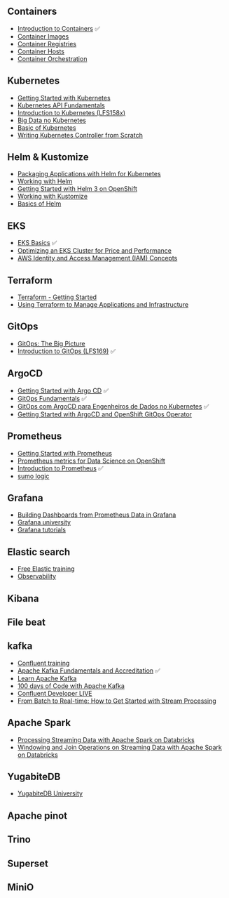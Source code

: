 ## Containers

- [Introduction to Containers](https://developers.redhat.com/courses/subsystems/intro) ✅
- [Container Images](https://developers.redhat.com/courses/subsystems/management)
- [Container Registries](https://developers.redhat.com/courses/subsystems/registries)
- [Container Hosts](https://developers.redhat.com/courses/subsystems/hosts)
- [Container Orchestration](https://developers.redhat.com/courses/subsystems/orchestration)

## Kubernetes

- [Getting Started with Kubernetes](https://app.pluralsight.com/library/courses/kubernetes-getting-started)
- [Kubernetes API Fundamentals](https://developers.redhat.com/courses/openshift-operators/kubernetes-fundamentals)
- [Introduction to Kubernetes (LFS158x)](https://training.linuxfoundation.org/training/introduction-to-kubernetes/)
- [Big Data no Kubernetes](https://theplumbers.astronmembers.com/curso/big-data-no-kubernetes/21800/129272)
- [Basic of Kubernetes](https://www.infracloud.io/kubernetes-school/basics-of-kubernetes/)
- [Writing Kubernetes Controller from Scratch](https://www.infracloud.io/kubernetes-school/writing-custom-k8s-controller/)

## Helm & Kustomize

- [Packaging Applications with Helm for Kubernetes](https://app.pluralsight.com/library/courses/kubernetes-packaging-applications-helm)
- [Working with Helm](https://developers.redhat.com/courses/gitops/working-helm)
- [Getting Started with Helm 3 on OpenShift](https://developers.redhat.com/learn/getting-started-helm-3-openshift)
- [Working with Kustomize](https://developers.redhat.com/courses/gitops/working-kustomize)
- [Basics of Helm](https://www.infracloud.io/kubernetes-school/basics-of-helm/)

## EKS

- [EKS Basics](https://learn.acloud.guru/course/eks-basics/overview) ✅
- [Optimizing an EKS Cluster for Price and Performance](https://app.pluralsight.com/library/courses/eks-cluster-optimizing-price-performance)
- [AWS Identity and Access Management (IAM) Concepts](https://learn.acloud.guru/course/identity-and-access-management-concepts/overview)

## Terraform

- [Terraform - Getting Started](https://app.pluralsight.com/library/courses/terraform-getting-started-2021)
- [Using Terraform to Manage Applications and Infrastructure](https://learn.acloud.guru/course/using-terraform-to-manage-applications-and-infrastructure/overview)

## GitOps

- [GitOps: The Big Picture](https://app.pluralsight.com/library/courses/gitops-the-big-picture/table-of-contents)
- [Introduction to GitOps (LFS169)](https://training.linuxfoundation.org/training/introduction-to-gitops-lfs169/) ✅

## ArgoCD

- [Getting Started with Argo CD](https://app.pluralsight.com/library/courses/argo-cd-getting-started) ✅
- [GitOps Fundamentals](https://codefresh.learnworlds.com/) ✅
- [GitOps com ArgoCD para Engenheiros de Dados no Kubernetes](https://www.youtube.com/watch?v=A30IOS8ZGLc) ✅
- [Getting Started with ArgoCD and OpenShift GitOps Operator](https://developers.redhat.com/courses/gitops/getting-started-argocd-and-openshift-gitops-operator)

## Prometheus

- [Getting Started with Prometheus](https://app.pluralsight.com/library/courses/getting-started-prometheus)
- [Prometheus metrics for Data Science on OpenShift](https://developers.redhat.com/courses/ai-ml/prometheus)
- [Introduction to Prometheus](https://training.promlabs.com/training/introduction-to-prometheus/training-overview/introduction) ✅
- [sumo logic](https://www.sumologic.com/learn/training/)

## Grafana

- [Building Dashboards from Prometheus Data in Grafana](https://app.pluralsight.com/library/courses/prometheus-grafana-building-dashboards-data)
- [Grafana university](https://university.grafana.com/learn)
- [Grafana tutorials](https://grafana.com/tutorials/)

## Elastic search

- [Free Elastic training](https://www.elastic.co/training/free#quick-starts)
- [Observability](https://www.sumologic.com/learn/training/)

## Kibana

## File beat

## kafka

- [Confluent training](https://training.confluent.io/)
- [Apache Kafka Fundamentals and Accreditation](https://training.confluent.io/channeldetail/apache-kafka-fundamentals-and-accreditation)  ✅
- [Learn Apache Kafka](https://developer.confluent.io/learn-kafka/)
- [100 days of Code with Apache Kafka](https://developer.confluent.io/100-days-of-code/)
- [Confluent Developer LIVE](https://developer.confluent.io/live/)
- [From Batch to Real-time: How to Get Started with Stream Processing](https://www.confluent.io/resources/video/on-demand-from-batch-to-real-time-how-to-get-started-with-stream-processing/?ajs_aid=29460c3f-1cb9-48f6-9ac4-c5ec6cdafdf4&ajs_uid=849478)

## Apache Spark

- [Processing Streaming Data with Apache Spark on Databricks](https://app.pluralsight.com/library/courses/processing-streaming-data-apache-spark-databricks)
- [Windowing and Join Operations on Streaming Data with Apache Spark on Databricks](https://app.pluralsight.com/library/courses/windowing-join-operations-apache-spark-databricks)

## YugabiteDB

- [YugabiteDB University](https://university.yugabyte.com/collections)

## Apache pinot

## Trino

## Superset

## MiniO
